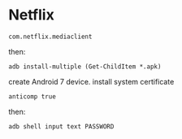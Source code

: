 # Netflix

~~~
com.netflix.mediaclient
~~~

then:

~~~
adb install-multiple (Get-ChildItem *.apk)
~~~

create Android 7 device. install system certificate

~~~
anticomp true
~~~

then:

~~~
adb shell input text PASSWORD
~~~
